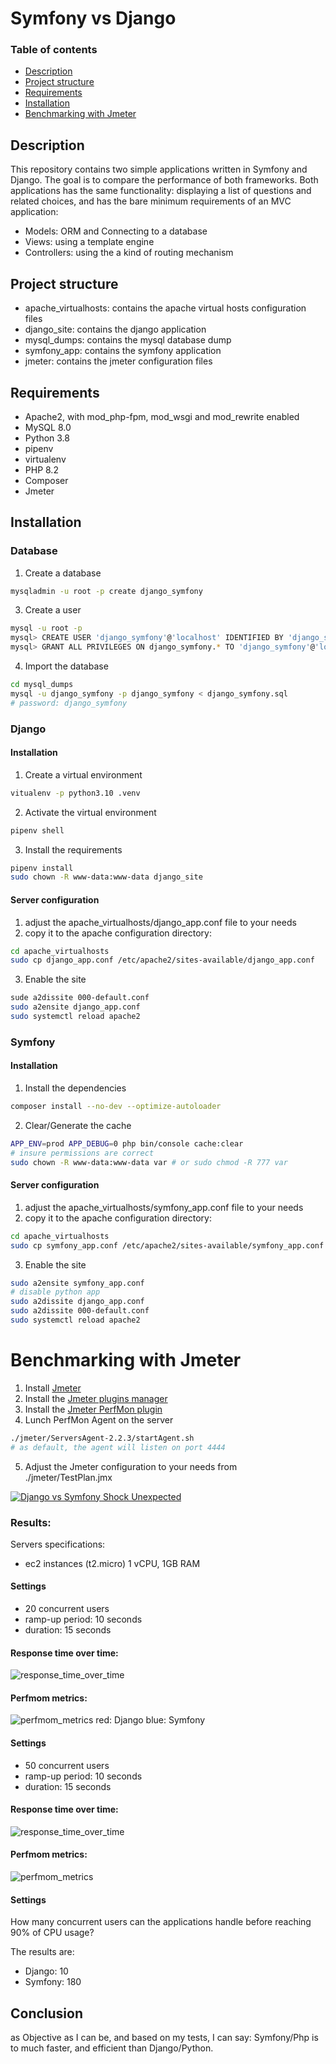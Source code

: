 # Symfony vs Django

### Table of contents
- [Description](#description)
- [Project structure](#project-structure)
- [Requirements](#requirements)
- [Installation](#installation)
- [Benchmarking with Jmeter](#benchmarking-with-jmeter)

## Description
This repository contains two simple applications written in Symfony and Django. The goal is to compare the performance of both frameworks.
Both applications has the same functionality: displaying a list of questions and related choices, and has the bare minimum requirements of an MVC application:
- Models: ORM and Connecting to a database
- Views: using a template engine
- Controllers: using the a kind of routing mechanism

## Project structure
- apache_virtualhosts: contains the apache virtual hosts configuration files
- django_site: contains the django application
- mysql_dumps: contains the mysql database dump
- symfony_app: contains the symfony application
- jmeter: contains the jmeter configuration files


## Requirements
- Apache2, with mod_php-fpm, mod_wsgi and mod_rewrite enabled
- MySQL 8.0
- Python 3.8
- pipenv
- virtualenv
- PHP 8.2
- Composer
- Jmeter

## Installation

### Database
1. Create a database
```bash
mysqladmin -u root -p create django_symfony
```

3. Create a user
```bash
mysql -u root -p
mysql> CREATE USER 'django_symfony'@'localhost' IDENTIFIED BY 'django_symfony';
mysql> GRANT ALL PRIVILEGES ON django_symfony.* TO 'django_symfony'@'localhost';
```

4. Import the database
```bash
cd mysql_dumps
mysql -u django_symfony -p django_symfony < django_symfony.sql
# password: django_symfony
```

### Django
#### Installation
1. Create a virtual environment
```bash
vitualenv -p python3.10 .venv
```
2. Activate the virtual environment
```bash
pipenv shell
```

3. Install the requirements
```bash
pipenv install
sudo chown -R www-data:www-data django_site
```

#### Server configuration
1. adjust the apache_virtualhosts/django_app.conf file to your needs
2. copy it to the apache configuration directory:
```bash
cd apache_virtualhosts
sudo cp django_app.conf /etc/apache2/sites-available/django_app.conf
```

3. Enable the site
```bash
sude a2dissite 000-default.conf
sudo a2ensite django_app.conf
sudo systemctl reload apache2
```

### Symfony
#### Installation
1. Install the dependencies
```bash
composer install --no-dev --optimize-autoloader
```

2. Clear/Generate the cache
```bash
APP_ENV=prod APP_DEBUG=0 php bin/console cache:clear
# insure permissions are correct
sudo chown -R www-data:www-data var # or sudo chmod -R 777 var
```

#### Server configuration
1. adjust the apache_virtualhosts/symfony_app.conf file to your needs
2. copy it to the apache configuration directory:
```bash
cd apache_virtualhosts
sudo cp symfony_app.conf /etc/apache2/sites-available/symfony_app.conf
```

3. Enable the site
```bash
sudo a2ensite symfony_app.conf
# disable python app
sudo a2dissite django_app.conf
sudo a2dissite 000-default.conf
sudo systemctl reload apache2
```

# Benchmarking with Jmeter

1. Install [Jmeter](https://jmeter.apache.org)
2. Install the [Jmeter plugins manager](https://jmeter-plugins.org/wiki/PluginsManager/)
3. Install the [Jmeter PerfMon plugin](https://jmeter-plugins.org/wiki/PerfMon/)
4. Lunch PerfMon Agent on the server
```bash
./jmeter/ServersAgent-2.2.3/startAgent.sh
# as default, the agent will listen on port 4444
```
5. Adjust the Jmeter configuration to your needs from ./jmeter/TestPlan.jmx

[![Django vs Symfony Shock Unexpected](https://img.youtube.com/vi/YOUTUBE_VIDEO_ID_HERE/0.jpg)](https://www.youtube.com/watch?v=RuE8O7cw1yc)


### Results:
Servers specifications:
- ec2 instances (t2.micro) 1 vCPU, 1GB RAM

#### Settings
- 20 concurrent users
- ramp-up period: 10 seconds
- duration: 15 seconds

#### Response time over time:
![response_time_over_time](jmeter/imgs/response_time_over_time_c20.png)

#### Perfmom metrics:
![perfmom_metrics](jmeter/imgs/cpu_c20.png)
red: Django
blue: Symfony

#### Settings
- 50 concurrent users
- ramp-up period: 10 seconds
- duration: 15 seconds

#### Response time over time:
![response_time_over_time](jmeter/imgs/response_time_over_time_c50.png)

#### Perfmom metrics:
![perfmom_metrics](jmeter/imgs/cpu_c50.png)

#### Settings
How many concurrent users can the applications handle before reaching 90% of CPU usage?

The results are:
- Django: 10
- Symfony: 180

## Conclusion
as Objective as I can be, and based on my tests, I can say:
Symfony/Php is to much faster, and efficient than Django/Python.
